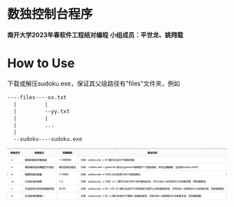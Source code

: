 # 数独控制台程序
**南开大学2023年春软件工程结对编程**
**小组成员：平世龙、姚翙载**
# How to Use
下载或解压sudoku.exe，保证其父级路径有"files"文件夹，例如
```
----files----xx.txt
  |         |
  |         --yy.txt
  |         |
  |         ...
  |
  --sudoku----sudoku.exe
```
![todo](./imgs/todo.jpg)

